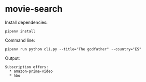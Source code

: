 # movie-search

Install dependencies:
```
pipenv install
```

Command line:
```
pipenv run python cli.py --title="The godfather" --country="ES"
```

Output:
```
Subscription offers:
  * amazon-prime-video
  * hbo
```
